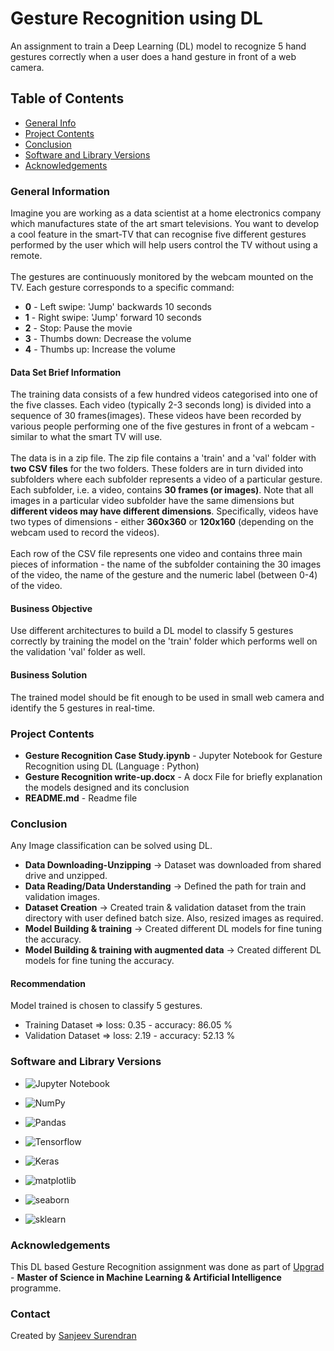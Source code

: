 # Gesture Recognition using DL
An assignment to train a Deep Learning (DL) model to recognize 5 hand gestures correctly when a user does a hand gesture in front of a web camera.

## Table of Contents
* [General Info](#general-information)
* [Project Contents](#project-contents)
* [Conclusion](#conclusion)
* [Software and Library Versions](#software-and-library-versions)
* [Acknowledgements](#acknowledgements)

### General Information
Imagine you are working as a data scientist at a home electronics company which manufactures state of the art smart televisions. You want to develop a cool feature in the smart-TV that can recognise five different gestures performed by the user which will help users control the TV without using a remote.<br>
<br>
The gestures are continuously monitored by the webcam mounted on the TV. Each gesture corresponds to a specific command:<br>
* **0** - Left swipe: 'Jump' backwards 10 seconds
* **1** - Right swipe: 'Jump' forward 10 seconds
* **2** - Stop: Pause the movie
* **3** - Thumbs down: Decrease the volume
* **4** - Thumbs up:  Increase the volume

#### Data Set Brief Information
The training data consists of a few hundred videos categorised into one of the five classes. Each video (typically 2-3 seconds long) is divided into a sequence of 30 frames(images). These videos have been recorded by various people performing one of the five gestures in front of a webcam - similar to what the smart TV will use.<br>
<br>
The data is in a zip file. The zip file contains a 'train' and a 'val' folder with **two CSV files** for the two folders. These folders are in turn divided into subfolders where each subfolder represents a video of a particular gesture. Each subfolder, i.e. a video, contains **30 frames (or images)**. Note that all images in a particular video subfolder have the same dimensions but **different videos may have different dimensions**. Specifically, videos have two types of dimensions - either **360x360** or **120x160** (depending on the webcam used to record the videos).<br>
<br>
Each row of the CSV file represents one video and contains three main pieces of information - the name of the subfolder containing the 30 images of the video, the name of the gesture and the numeric label (between 0-4) of the video.<br>

#### Business Objective
Use different architectures to build a DL model to classify 5 gestures correctly by training the model on the 'train' folder which performs well on the validation 'val' folder as well.

#### Business Solution
The trained model should be fit enough to be used in small web camera and identify the 5 gestures in real-time.


### Project Contents
* **Gesture Recognition Case Study.ipynb** - Jupyter Notebook for Gesture Recognition using DL (Language : Python)
* **Gesture Recognition write-up.docx** - A docx File for briefly explanation the models designed and its conclusion
* **README.md** - Readme file


### Conclusion
Any Image classification can be solved using DL.
* **Data Downloading-Unzipping** → Dataset was downloaded from shared drive and unzipped.
* **Data Reading/Data Understanding** → Defined the path for train and validation images.
* **Dataset Creation** → Created train & validation dataset from the train directory with user defined batch size. Also, resized images as required.
* **Model Building & training** → Created different DL models for fine tuning the accuracy.
* **Model Building & training with augmented data** → Created different DL models for fine tuning the accuracy.

#### Recommendation
Model trained is chosen to classify 5 gestures.
* Training Dataset => loss: 0.35 - accuracy: 86.05 %
* Validation Dataset => loss: 2.19 - accuracy: 52.13 %


### Software and Library Versions
* ![Jupyter Notebook](https://img.shields.io/static/v1?label=Jupyter%20Notebook&message=4.9.2&color=blue&labelColor=grey)

* ![NumPy](https://img.shields.io/static/v1?label=numpy&message=1.21.6&color=blue&labelColor=grey)

* ![Pandas](https://img.shields.io/static/v1?label=pandas&message=1.3.5&color=blue&labelColor=grey)

* ![Tensorflow](https://img.shields.io/static/v1?label=Tensorflow&message=2.9.2&color=blue&labelColor=grey)

* ![Keras](https://img.shields.io/static/v1?label=Keras&message=2.9.0&color=blue&labelColor=grey)

* ![matplotlib](https://img.shields.io/static/v1?label=matplotlib&message=3.2.2&color=blue&labelColor=grey)

* ![seaborn](https://img.shields.io/static/v1?label=seaborn&message=0.11.2&color=blue&labelColor=grey)

* ![sklearn](https://img.shields.io/static/v1?label=sklearn&message=1.0.2&color=blue&labelColor=grey)


### Acknowledgements
This DL based Gesture Recognition assignment was done as part of [Upgrad](https://www.upgrad.com/ ) - **Master of Science in Machine Learning & Artificial Intelligence** programme.


### Contact
Created by [Sanjeev Surendran](https://github.com/Sanjeev-Surendran)


<!-- ## License -->
<!-- This project is not a open source and sharing the project files is prohibited. -->
